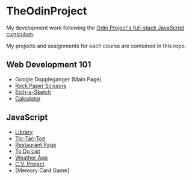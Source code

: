 # TheOdinProject

My development work following the [Odin Project's full-stack JavaScript curriculum](https://www.theodinproject.com/).

My projects and assignments for each course are contained in this repo. 

## Web Development 101
- Google Doppleganger \(Main Page\)
- [Rock Paper Scissors](https://colemanmitch.github.io/The_Odin_Project/web-development-101/rock-paper-scissors/)
- [Etch-a-Sketch](https://colemanmitch.github.io/The_Odin_Project/web-development-101/etch-a-sketch)
- [Calculator](https://colemanmitch.github.io/The_Odin_Project/web-development-101/calculator)

## JavaScript
- [Library](https://colemanmitch.github.io/The_Odin_Project/javascript/library)
- [Tic-Tac-Toe](https://colemanmitch.github.io/The_Odin_Project/javascript/tic-tac-toe)
- [Restaurant Page](https://colemanmitch.github.io/The_Odin_Project/javascript/restaurant-page/dist)
- [To Do List](https://colemanmitch.github.io/The_Odin_Project/javascript/to-do-list/dist)
- [Weather App](https://colemanmitch.github.io/The_Odin_Project/javascript/weather-app)
- [C.V. Project](https://colemanmitch.github.io/CV-Project/)
- [Memory Card Game]
